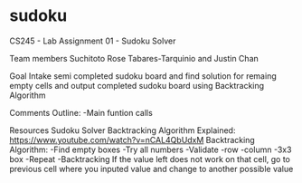 # sudoku
CS245 - Lab Assignment 01 - Sudoku Solver

Team members 
	Suchitoto Rose Tabares-Tarquinio and Justin Chan

Goal
	Intake semi completed sudoku board and find solution for remaing empty cells and output completed sudoku board using Backtracking Algorithm

Comments
	Outline:
	-Main funtion calls 


Resources 
	Sudoku Solver Backtracking Algorithm Explained: https://www.youtube.com/watch?v=nCAL4QbUdxM
	Backtracking Algorithm:
	-Find empty boxes
	-Try all numbers
	-Validate
		-row -column -3x3 box
	-Repeat
	-Backtracking
		If the value left does not work on that cell, go to previous cell where you inputed value and change to another possible value